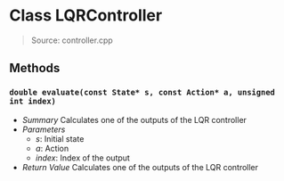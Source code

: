 # Class LQRController
> Source: controller.cpp
## Methods
### `double evaluate(const State* s, const Action* a, unsigned int index)`
* *Summary*
  Calculates one of the outputs of the LQR controller
* *Parameters*
  * _s_: Initial state
  * _a_: Action
  * _index_: Index of the output
* *Return Value*
  Calculates one of the outputs of the LQR controller
